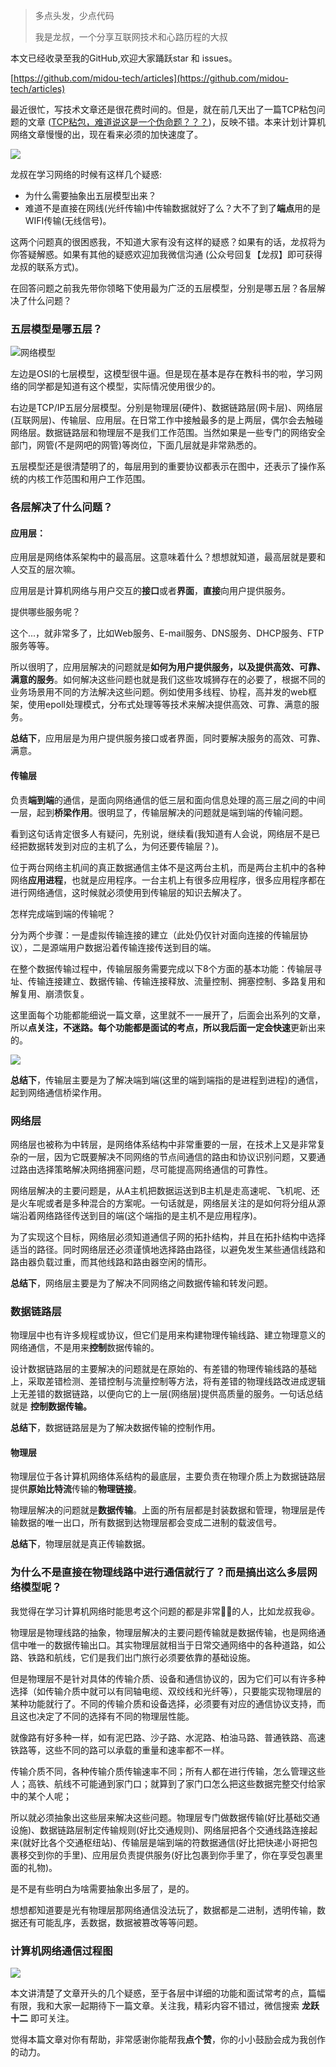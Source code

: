 > 多点头发，少点代码
>
> 我是龙叔，一个分享互联网技术和心路历程的大叔



本文已经收录至我的GitHub,欢迎大家踊跃star 和 issues。

[https://github.com/midou-tech/articles](https://github.com/midou-tech/articles)

最近很忙，写技术文章还是很花费时间的。但是，就在前几天出了一篇TCP粘包问题的文章 ([TCP粘包，难道说这是一个伪命题？？？](https://mp.weixin.qq.com/s/5oDim8z_xJhMKhHR9w-V3A))，反映不错。本来计划计算机网络文章慢慢的出，现在看来必须的加快速度了。

![](https://tva1.sinaimg.cn/large/00831rSTly1gcuvxf0ka2j30ee0u0n2b.jpg)

龙叔在学习网络的时候有这样几个疑惑:

- 为什么需要抽象出五层模型出来？
- 难道不是直接在网线(光纤传输)中传输数据就好了么？大不了到了**端点**用的是WIFI传输(无线信号)。

这两个问题真的很困惑我，不知道大家有没有这样的疑惑？如果有的话，龙叔将为你答疑解惑。如果有其他的疑惑欢迎加我微信沟通 (公众号回复【龙叔】即可获得龙叔的联系方式)。

在回答问题之前我先带你领略下使用最为广泛的五层模型，分别是哪五层？各层解决了什么问题？

### 五层模型是哪五层？

![网络模型](https://tva1.sinaimg.cn/large/00831rSTly1gch6vnkhldj30zu0mm0z6.jpg)

左边是OSI的七层模型，这模型很牛逼。但是现在基本是存在教科书的啦，学习网络的同学都是知道有这个模型，实际情况使用很少的。

右边是TCP/IP五层分层模型。分别是物理层(硬件)、数据链路层(网卡层)、网络层(互联网层)、传输层、应用层。在日常工作中接触最多的是上两层，偶尔会去触碰网络层。数据链路层和物理层不是我们工作范围。当然如果是一些专门的网络安全部门，网管(不是网吧的网管)等岗位，下面几层就是非常熟悉的。

五层模型还是很清楚明了的，每层用到的重要协议都表示在图中，还表示了操作系统的内核工作范围和用户工作范围。

### 各层解决了什么问题？

#### 应用层：

应用层是网络体系架构中的最高层。这意味着什么？想想就知道，最高层就是要和人交互的层次嘛。

应用层是计算机网络与用户交互的**接口**或者**界面**，**直接**向用户提供服务。

提供哪些服务呢？

这个...，就非常多了，比如Web服务、E-mail服务、DNS服务、DHCP服务、FTP服务等等。

所以很明了，应用层解决的问题就是**如何为用户提供服务，以及提供高效、可靠、满意的服务**。如何解决这些问题也就是我们这些攻城狮存在的必要了，根据不同的业务场景用不同的方法解决这些问题。例如使用多线程、协程，高并发的web框架，使用epoll处理模式，分布式处理等等技术来解决提供高效、可靠、满意的服务。

**总结下**，应用层是为用户提供服务接口或者界面，同时要解决服务的高效、可靠、满意。

#### 传输层

负责**端到端**的通信，是面向网络通信的低三层和面向信息处理的高三层之间的中间一层，起到**桥梁作用**。很明显了，传输层解决的问题就是端到端的传输问题。

看到这句话肯定很多人有疑问，先别说，继续看(我知道有人会说，网络层不是已经把数据转发到对应的主机了么，为何还要传输层？)。

位于两台网络主机间的真正数据通信主体不是这两台主机，而是两台主机中的各种网络**应用进程**，也就是应用程序。一台主机上有很多应用程序，很多应用程序都在进行网络通信，这时候就必须使用到传输层的知识去解决了。

怎样完成端到端的传输呢？

分为两个步骤：一是虚拟传输连接的建立（此处仍仅针对面向连接的传输层协议），二是源端用户数据沿着传输连接传送到目的端。

在整个数据传输过程中，传输层服务需要完成以下8个方面的基本功能：传输层寻址、传输连接建立、数据传输、传输连接释放、流量控制、拥塞控制、多路复用和解复用、崩溃恢复。

这里面每个功能都能细说一篇文章，这里就不一一展开了，后面会出系列的文章，所以**点关注，不迷路。**每个功能都是面试的考点，所以我后面一定会**快速**更新出来的。

![](https://tva1.sinaimg.cn/large/00831rSTly1gcust8kzogg30b40b47wh.gif)

**总结下**，传输层主要是为了解决端到端(这里的端到端指的是进程到进程)的通信，起到网络通信桥梁作用。

### 网络层

网络层也被称为中转层，是网络体系结构中非常重要的一层，在技术上又是非常复杂的一层，因为它既要解决不同网络的节点间通信的路由和协议识别问题，又要通过路由选择策略解决网络拥塞问题，尽可能提高网络通信的可靠性。

网络层解决的主要问题是，从A主机把数据运送到B主机是走高速呢、飞机呢、还是火车呢或者是多种混合的方案呢。一句话就是，网络层关注的是如何将分组从源端沿着网络路径传送到目的端(这个端指的是主机不是应用程序)。

为了实现这个目标，网络层必须知道通信子网的拓扑结构，并且在拓扑结构中选择适当的路径。同时网络层还必须谨慎地选择路由路径，以避免发生某些通信线路和路由器负载过重，而其他线路和路由器空闲的情形。

**总结下**，网络层主要是为了解决不同网络之间数据传输和转发问题。

### 数据链路层

物理层中也有许多规程或协议，但它们是用来构建物理传输线路、建立物理意义的网络通信，不是用来**控制**数据传输的。

设计数据链路层的主要解决的问题就是在原始的、有差错的物理传输线路的基础上，采取差错检测、差错控制与流量控制等方法，将有差错的物理线路改进成逻辑上无差错的数据链路，以便向它的上一层(网络层)提供高质量的服务。一句话总结就是 **控制数据传输。**

**总结下**，数据链路层是为了解决数据传输的控制作用。

#### 物理层

物理层位于各计算机网络体系结构的最底层，主要负责在物理介质上为数据链路层提供**原始比特流**传输的**物理链接**。

物理层解决的问题就是**数据传输**。上面的所有层都是封装数据和管理，物理层是传输数据的唯一出口，所有数据到达物理层都会变成二进制的载波信号。

**总结下**，物理层就是真正传输数据。

### 为什么不是直接在物理线路中进行通信就行了？而是搞出这么多层网络模型呢？

我觉得在学习计算机网络时能思考这个问题的都是非常🐂🍺的人，比如龙叔我😆。

物理层是物理线路的抽象，物理层解决的主要问题传输就是数据传输，也是网络通信中唯一的数据传输出口。其实物理层就相当于日常交通网络中的各种道路，如公路、铁路和航线，它们是我们出门旅行必须要依靠的基础设施。

但是物理层不是针对具体的传输介质、设备和通信协议的，因为它们可以有许多种选择（如传输介质中就可以有同轴电缆、双绞线和光纤等），只要能实现物理层的某种功能就行了。不同的传输介质和设备选择，必须要有对应的通信协议支持，而且这也决定了不同的选择有不同的物理层性能。

就像路有好多种一样，如有泥巴路、沙子路、水泥路、柏油马路、普通铁路、高速铁路等，这些不同的路可以承载的重量和速率都不一样。

传输介质不同，各种传输介质传输速率不同；所有人都在进行传输，怎么管理这些人；高铁、航线不可能通到家门口；就算到了家门口怎么把这些数据完整交付给家中的某个人呢；

所以就必须抽象出这些层来解决这些问题。物理层专门做数据传输(好比基础交通设施)、数据链路层制定传输规则(好比交通规则)、网络层把各个交通线路连接起来(就好比各个交通枢纽站)、传输层是端到端的符数据通信(好比把快递小哥把包裹移交到你的手里)、应用层负责提供服务(好比包裹到你手里了，你在享受包裹里面的礼物)。

是不是有些明白为啥需要抽象出多层了，是的。

想想都知道要是光有物理层那网络通信没法玩了，数据都是二进制，透明传输，数据还有可能乱序，丢数据，数据被篡改等等问题。

### 计算机网络通信过程图

![](https://tva1.sinaimg.cn/large/00831rSTly1gcuvnrs22ij314o0je4ap.jpg)

本文讲清楚了文章开头的几个疑惑，至于各层中详细的功能和面试常考的点，篇幅有限，我和大家一起期待下一篇文章。关注我，精彩内容不错过，微信搜索 **龙跃十二** 即可关注。

觉得本篇文章对你有帮助，非常感谢你能帮我**点个赞**，你的小小鼓励会成为我创作的动力。
